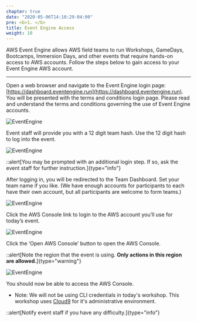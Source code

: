 ```yaml
---
chapter: true
date: "2020-05-06T14:10:29-04:00"
pre: <b>1. </b>
title: Event Engine Access
weight: 10
---
```


AWS Event Engine allows AWS field teams to run Workshops, GameDays, Bootcamps, Immersion Days, and other events that require hands-on access to AWS accounts. Follow the steps below to gain access to your Event Engine AWS account.

---

Open a web browser and navigate to the Event Engine login page: [https://dashboard.eventengine.run](https://dashboard.eventengine.run). You will be presented with the terms and conditions login page.  Please read and understand the terms and conditions governing the use of Event Engine accounts.

![EventEngine](/images/ee/ee.png)

Event staff will provide you with a 12 digit team hash. Use the 12 digit hash to log into the event.

![EventEngine](/images/ee/ee2.png)

::alert[You may be prompted with an additional login step. If so, ask the event staff for further instruction.]{type="info"}

After logging in, you will be redirected to the Team Dashboard. Set your team name if you like.  (We have enough accounts for participants to each have their own account, but all participants are welcome to form teams.)


![EventEngine](/images/ee/ee3.png)

Click the AWS Console link to login to the AWS account you’ll use for today’s event.

![EventEngine](/images/ee/ee4.png)

Click the ‘Open AWS Console’ button to open the AWS Console. 

::alert[Note the region that the event is using. **Only actions in this region are allowed.**]{type="warning"}

![EventEngine](/images/ee/ee5.png)
 
You should now be able to access the AWS Console.

* Note: We will not be using CLI credentials in today's workshop. This workshop uses [Cloud9](https://aws.amazon.com/cloud9/) for it's administrative environment.

::alert[Notify event staff if you have any difficulty.]{type="info"}
